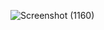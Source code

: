 ![Screenshot (1160)](https://user-images.githubusercontent.com/71547739/180385673-a8950926-2bbc-42be-aa56-e6f6db11faf9.png)
